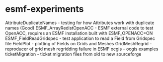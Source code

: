 esmf-experiments
================

AttributeDuplicateNames - testing for how Attributes work with duplicate names (Good)
ESMF_ArrayRedistOpenACC - ESMF external code to test OpenACC, requires an ESMF installation built with ESMF_OPENACC=ON
ESMF_FieldReadGridspec - test application to read a Field from Gridspec file
FieldPlot - plotting of Fields on Grids and Meshes
GridMeshRegrid - reproducer of grid mesh regridding failure in ESMF
ocgis - ocgis examples
ticketMigration - ticket migration files from old to new sourceforge